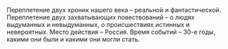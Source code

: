 <!--2017-02-16 19:21:26-->
Переплетение двух хроник нашего века – реальной и фантастической. Переплетение двух захватывающих повествований – о людях выдуманных и невыдуманных, о происшествиях истинных и невероятных. Место действия – Россия. Время событий – 30-е годы, какими они были и какими они могли стать.